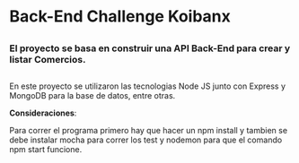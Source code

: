 # Back-End Challenge Koibanx

##

### __El proyecto se basa en construir una API Back-End para crear y listar Comercios__.

##

En este proyecto se utilizaron las tecnologias Node JS junto con Express y MongoDB para la base de datos, entre otras.

__Consideraciones__:

Para correr el programa primero hay que hacer un npm install y tambien se debe instalar mocha para correr los test y nodemon para que el comando npm start funcione.